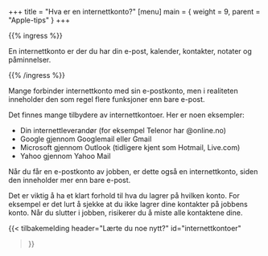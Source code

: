 +++
title = "Hva er en internettkonto?"
[menu]
main = { weight = 9, parent = "Apple-tips" }
+++

{{% ingress %}}

En internettkonto er der du har din e-post, kalender, kontakter, notater og påminnelser.

{{% /ingress %}}

Mange forbinder internettkonto med sin e-postkonto, men i realiteten inneholder den som regel flere
funksjoner enn bare e-post.

Det finnes mange tilbydere av internettkontoer. Her er noen eksempler:

- Din internettleverandør (for eksempel Telenor har @online.no)
- Google gjennom Googlemail eller Gmail
- Microsoft gjennom Outlook (tidligere kjent som Hotmail, Live.com)
- Yahoo gjennom Yahoo Mail

Når du får en e-postkonto av jobben, er dette også en internettkonto, siden den inneholder mer enn
bare e-post.

Det er viktig å ha et klart forhold til hva du lagrer på hvilken konto. For eksempel er det lurt å
sjekke at du ikke lagrer dine kontakter på jobbens konto. Når du slutter i jobben, risikerer du
å miste alle kontaktene dine.

{{< tilbakemelding
	header="Lærte du noe nytt?"
	id="internettkontoer"
>}}